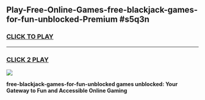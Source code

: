 
## Play-Free-Online-Games-free-blackjack-games-for-fun-unblocked-Premium #s5q3n
<h3>
<a href="https://premium.freeplayer.one?title=free-blackjack-games-for-fun-unblocked&ref=8M">CLICK TO PLAY</a></h3>
<hr>

<h3>
<a href="https://premium.freeplayer.one?title=free-blackjack-games-for-fun-unblocked&ref=8M">CLICK 2 PLAY</a>
  
</h3>

<a href="https://premium.freeplayer.one?title=free-blackjack-games-for-fun-unblocked&ref=8M"><img src="https://clearcache.store/games.png"></a>


**free-blackjack-games-for-fun-unblocked games unblocked: Your Gateway to Fun and Accessible Online Gaming**
